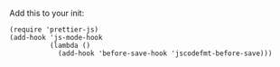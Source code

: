 Add this to your init:

```elisp
(require 'prettier-js)
(add-hook 'js-mode-hook
          (lambda ()
            (add-hook 'before-save-hook 'jscodefmt-before-save)))
```
